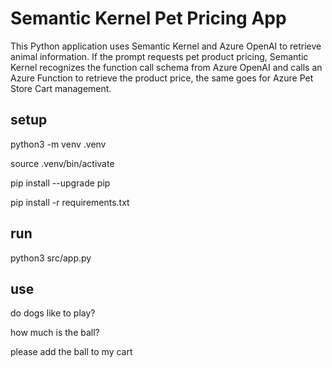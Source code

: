 # Semantic Kernel Pet Pricing App

This Python application uses Semantic Kernel and Azure OpenAI to retrieve animal information. If the prompt requests pet product pricing, Semantic Kernel recognizes the function call schema from Azure OpenAI and calls an Azure Function to retrieve the product price, the same goes for Azure Pet Store Cart management.

## setup

python3 -m venv .venv

source .venv/bin/activate 

pip install --upgrade pip

pip install -r requirements.txt

## run

python3 src/app.py

## use

do dogs like to play?

how much is the ball?

please add the ball to my cart
